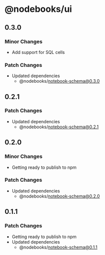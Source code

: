 # @nodebooks/ui

## 0.3.0

### Minor Changes

- Add support for SQL cells

### Patch Changes

- Updated dependencies
  - @nodebooks/notebook-schema@0.3.0

## 0.2.1

### Patch Changes

- Updated dependencies
  - @nodebooks/notebook-schema@0.2.1

## 0.2.0

### Minor Changes

- Getting ready to publish to npm

### Patch Changes

- Updated dependencies
  - @nodebooks/notebook-schema@0.2.0

## 0.1.1

### Patch Changes

- Getting ready to publish to npm
- Updated dependencies
  - @nodebooks/notebook-schema@0.1.1
